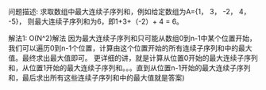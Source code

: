 问题描述:
求取数组中最大连续子序列和，例如给定数组为A={1， 3， -2， 4， -5}，
则最大连续子序列和为6，即1+3+（-2）+ 4 = 6。

解法1:
O(N^2)解法
因为最大连续子序列和只可能从数组0到n-1中某个位置开始，我们可以遍历0到n-1个位置，计算由这个位置开始的所有连续子序列和中的最大值。最终求出最大值即可。
更详细的讲，就是计算从位置0开始的最大连续子序列和，从位置1开始的最大连续子序列和。。。直到从位置n-1开始的最大连续子序列和，最后求出所有这些连续子序列和中的最大值就是答案)
